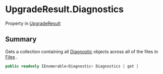 # UpgradeResult.Diagnostics

Property in [UpgradeResult](/docs/api/csharp/yarn.compiler.upgrader.upgraderesult.md)

## Summary


Gets a collection containing all  <a href="yarn.compiler.diagnostic.md">Diagnostic</a> 
objects across all of the files in  <a href="yarn.compiler.upgrader.upgraderesult.files.md">Files</a> .


```csharp
public readonly IEnumerable<Diagnostic> Diagnostics { get }
```

